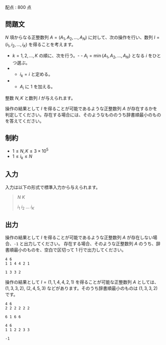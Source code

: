 配点 : $800$ 点

## 問題文

$N$ 項からなる正整数列 $A = (A_1, A_2, \ldots, A_N)$ に対して、次の操作を行い、数列 $I = (i_1, i_2, \ldots, i_K)$ を得ることを考えます。

- $k = 1, 2, \ldots, K$ の順に、次を行う。-   - $A_i = \min\{A_1, A_2, \ldots, A_N\}$ となる $i$ をひとつ選ぶ。
-   - $i_k = i$ と定める。
-   - $A_i$ に $1$ を加える。

整数 $N, K$ と数列 $I$ が与えられます。

操作の結果として $I$ を得ることが可能であるような正整数列 $A$ が存在するかを判定してください。存在する場合には、そのようなもののうち辞書順最小のものを答えてください。

## 制約

- $1\leq N, K\leq 3\times 10^5$
- $1\leq i_k\leq N$

## 入力

入力は以下の形式で標準入力から与えられます。

> $N$ $K$
> 
> $i_1$ $i_2$ $\ldots$ $i_K$

## 出力

操作の結果として $I$ を得ることが可能であるような正整数列 $A$ が存在しない場合、`-1` と出力してください。
存在する場合、そのような正整数列 $A$ のうち、辞書順最小のものを、空白で区切って $1$ 行で出力してください。

```input1
4 6
1 1 4 4 2 1
```

```output1
1 3 3 2
```

操作の結果として $I = (1,1,4,4,2,1)$ を得ることが可能な正整数列 $A$ としては、$(1, 3, 3, 2)$, $(2, 4, 5, 3)$ などがあります。そのうち辞書順最小のものは $(1, 3, 3, 2)$ です。

```input2
4 6
2 2 2 2 2 2
```

```output2
6 1 6 6
```

```input3
4 6
1 1 2 2 3 3
```

```output3
-1
```